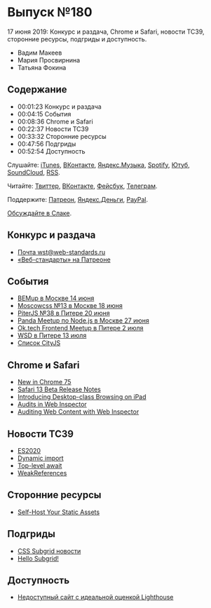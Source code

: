 # Выпуск №180

17 июня 2019: Конкурс и раздача, Chrome и Safari, новости TC39, сторонние ресурсы, подгриды и доступность.

- Вадим Макеев
- Мария Просвирнина
- Татьяна Фокина

## Содержание

- 00:01:23 Конкурс и раздача
- 00:04:15 События
- 00:08:36 Chrome и Safari
- 00:22:37 Новости TC39
- 00:33:32 Сторонние ресурсы
- 00:47:56 Подгриды
- 00:52:54 Доступность

Слушайте: [iTunes](https://itunes.apple.com/podcast/id1080500016), [ВКонтакте](https://vk.com/podcasts-32017543), [Яндекс.Музыка](https://music.yandex.ru/album/6245956), [Spotify](https://open.spotify.com/show/3rzAcADjpBpXt73L0epTjV), [Ютуб](https://www.youtube.com/playlist?list=PLMBnwIwFEFHcwuevhsNXkFTcadeX5R1Go), [SoundCloud](https://soundcloud.com/web-standards), [RSS](https://web-standards.ru/podcast/feed/).

Читайте: [Твиттер](https://twitter.com/webstandards_ru), [ВКонтакте](https://vk.com/webstandards_ru), [Фейсбук](https://www.facebook.com/webstandardsru), [Телеграм](https://t.me/webstandards_ru).

Поддержите: [Патреон](https://www.patreon.com/webstandards_ru), [Яндекс.Деньги](https://money.yandex.ru/to/41001119329753), [PayPal](https://www.paypal.me/pepelsbey).

[Обсуждайте в Слаке](http://slack.web-standards.ru/).

## Конкурс и раздача

- [Почта wst@web-standards.ru](mailto:wst@web-standards.ru)
- [«Веб-стандарты» на Патреоне](https://www.patreon.com/webstandards_ru)

## Cобытия

- [BEMup в Москве 14 июня](https://events.yandex.ru/events/bemup/14-june-2019/)
- [Moscowcss №13 в Москве 18 июня](https://moscowcss.timepad.ru/event/993875/)
- [PiterJS №38 в Питере 20 июня](https://medium.com/p/62ee89af52a5)
- [Panda Meetup по Node.js в Москве 27 июня](https://panda-meetup.ru/msk-node-js-meetup)
- [Ok.tech Frontend Meetup в Питере 2 июля](https://oktech.timepad.ru/event/970538/)
- [WSD в Питере 13 июля](https://wsd.events/2019/07/13/)
- [Список CityJS](https://github.com/web-standards-ru/cityjs-list)

## Chrome и Safari

- [New in Chrome 75](https://developers.google.com/web/updates/2019/06/nic75)
- [Safari 13 Beta Release Notes](https://developer.apple.com/documentation/safari_release_notes/safari_13_beta_release_notes)
- [Introducing Desktop-class Browsing on iPad](https://developer.apple.com/videos/play/wwdc2019/203/)
- [Audits in Web Inspector](https://webkit.org/blog/8935/audits-in-web-inspector/)
- [Auditing Web Content with Web Inspector](https://developer.apple.com/videos/play/wwdc2019/514/)

## Новости TC39

- [ES2020](https://github.com/tc39/proposals/blob/master/finished-proposals.md)
- [Dynamic import](https://github.com/tc39/proposal-dynamic-import)
- [Top-level await](https://github.com/tc39/proposal-top-level-await)
- [WeakReferences](https://github.com/tc39/proposal-weakrefs)

## Сторонние ресурсы

- [Self-Host Your Static Assets](https://csswizardry.com/2019/05/self-host-your-static-assets/)

## Подгриды

- [CSS Subgrid новости](https://habr.com/p/451514/)
- [Hello Subgrid!](https://youtu.be/vxOj7CaWiPU)

## Доступность

- [Недоступный сайт с идеальной оценкой Lighthouse](https://habr.com/p/455016/)
